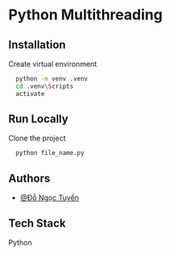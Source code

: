 
# Python Multithreading




## Installation

Create virtual environment

```bash
  python -m venv .venv
  cd .venv\Scripts
  activate
```
## Run Locally

Clone the project

```bash
  python file_name.py
```

## Authors

- [@Đỗ Ngọc Tuyền](https://www.github.com/stephen-do)


## Tech Stack

Python
